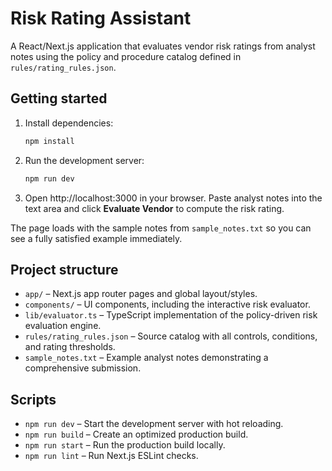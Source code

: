 # Risk Rating Assistant

A React/Next.js application that evaluates vendor risk ratings from analyst notes using the policy and procedure catalog defined in `rules/rating_rules.json`.

## Getting started

1. Install dependencies:

   ```bash
   npm install
   ```

2. Run the development server:

   ```bash
   npm run dev
   ```

3. Open http://localhost:3000 in your browser. Paste analyst notes into the text area and click **Evaluate Vendor** to compute the risk rating.

The page loads with the sample notes from `sample_notes.txt` so you can see a fully satisfied example immediately.

## Project structure

- `app/` – Next.js app router pages and global layout/styles.
- `components/` – UI components, including the interactive risk evaluator.
- `lib/evaluator.ts` – TypeScript implementation of the policy-driven risk evaluation engine.
- `rules/rating_rules.json` – Source catalog with all controls, conditions, and rating thresholds.
- `sample_notes.txt` – Example analyst notes demonstrating a comprehensive submission.

## Scripts

- `npm run dev` – Start the development server with hot reloading.
- `npm run build` – Create an optimized production build.
- `npm run start` – Run the production build locally.
- `npm run lint` – Run Next.js ESLint checks.
